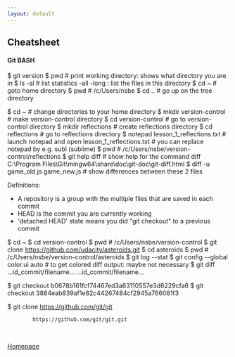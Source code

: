 ```yaml
---
layout: default
---
```


## Cheatsheet

#### Git BASH

$ git version
$ pwd 		# print working directory: shows what directory you are in
$ ls -al 	# list statistics -all -long : list the files in this directory
$ cd ~		# goto home directory
$ pwd		# /c/Users/nsbe
$ cd ..		# go up on the tree directory

$ cd ~						# change directories to your home directory
$ mkdir version-control		# make version-control directory
$ cd version-control		# go to version-control directory
$ mkdir reflections			# create reflections directory
$ cd reflections			# go to reflections directory
$ notepad lesson_1_reflections.txt # launch notepad and open lesson_1_reflections.txt
									# you can replace notepad by e.g. subl (sublime)
$ pwd						# /c/Users/nsbe/version-control/reflections
$ git help diff				# show help for the command diff
C:\Program Files\Git\mingw64\share\doc\git-doc\git-diff.html
$ diff -u game_old.js game_new.js	# show differences between these 2 files

Definitions:
- A repository is a group with the multiple files that are saved in each commit
- HEAD is the commit you are currently working
- 'detached HEAD' state means you did "git checkout" to a previous commit

$ cd ~
$ cd version-control 
$ pwd									# /c/Users/nsbe/version-control
$ git clone https://github.com/udacity/asteroids.git
$ cd asteroids
$ pwd									# /c/Users/nsbe/version-control/asteroids
$ git log --stat
$ git config --global color.ui auto		# to get colored diff output: maybe not necessary
$ git diff   ...id_commit/filename...   ...id_commit/filename...

$ git checkout b0678b161fcf74467ed3a63110557e3d6229cfa6
$ git checkout 3884eab839af1e82c44267484cf2945a766081f3

$ git clone https://github.com/git/git

			https://github.com/git/git.git

<br />

[Homepage](../)

